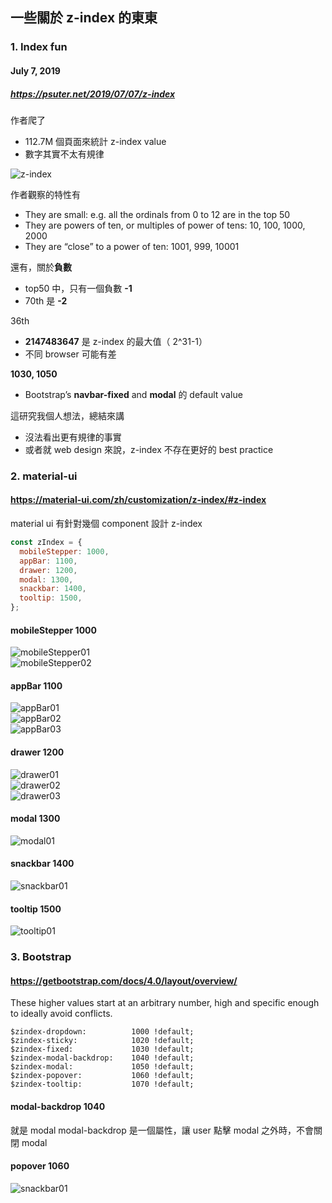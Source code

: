 ## 一些關於 z-index 的東東

### 1. Index fun
#### July 7, 2019
##### https://psuter.net/2019/07/07/z-index

作者爬了
- 112.7M 個頁面來統計 z-index value
- 數字其實不太有規律

![z-index](assets/img/Most_commonly_used_z-index_values.png)

作者觀察的特性有
- They are small: e.g. all the ordinals from 0 to 12 are in the top 50
- They are powers of ten, or multiples of power of tens: 10, 100, 1000, 2000
- They are “close” to a power of ten: 1001, 999, 10001

還有，關於**負數**
- top50 中，只有一個負數 **-1**
- 70th 是 **-2**

36th
- **2147483647** 是 z-index 的最大值（ 2^31-1）
- 不同 browser 可能有差

**1030, 1050**
- Bootstrap’s **navbar-fixed** and **modal** 的 default value

這研究我個人想法，總結來講
- 沒法看出更有規律的事實
- 或者就 web design 來說，z-index 不存在更好的 best practice

### 2. material-ui
#### https://material-ui.com/zh/customization/z-index/#z-index

material ui 有針對幾個 component 設計 z-index
```js
const zIndex = {
  mobileStepper: 1000,
  appBar: 1100,
  drawer: 1200,
  modal: 1300,
  snackbar: 1400,
  tooltip: 1500,
};
```

#### mobileStepper 1000
![mobileStepper01](assets/img/material_mobileStepper01.png)  
![mobileStepper02](assets/img/material_mobileStepper02.png)  

#### appBar 1100
![appBar01](assets/img/material_appBar01.png)  
![appBar02](assets/img/material_appBar02.png)  
![appBar03](assets/img/material_appBar03.png)  

#### drawer 1200
![drawer01](assets/img/material_drawer01.png)  
![drawer02](assets/img/material_drawer02.png)  
![drawer03](assets/img/material_drawer03.png)  

#### modal 1300
![modal01](assets/img/material_modal01.png)  

#### snackbar 1400
![snackbar01](assets/img/material_snackbar01.png)  

#### tooltip 1500
![tooltip01](assets/img/material_tooltip01.png)  


### 3. Bootstrap
#### https://getbootstrap.com/docs/4.0/layout/overview/
These higher values start at an arbitrary number, high and specific enough to ideally avoid conflicts. 


```
$zindex-dropdown:          1000 !default;
$zindex-sticky:            1020 !default;
$zindex-fixed:             1030 !default;
$zindex-modal-backdrop:    1040 !default;
$zindex-modal:             1050 !default;
$zindex-popover:           1060 !default;
$zindex-tooltip:           1070 !default;
```

#### modal-backdrop 1040
就是 modal
modal-backdrop 是一個屬性，讓 user 點擊 modal 之外時，不會關閉 modal  


#### popover 1060

![snackbar01](assets/img/bootstrap_popover01.png)  
